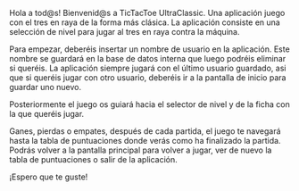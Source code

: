 Hola a tod@s!
Bienvenid@s a TicTacToe UltraClassic.
Una aplicación juego con el tres en raya de la forma más clásica.
La aplicación consiste en una selección de nivel para jugar al tres en raya contra la máquina.

Para empezar, deberéis insertar un nombre de usuario en la aplicación. Este nombre se guardará en la base de datos interna que luego podréis eliminar si queréis.
La aplicación siempre jugará con el último usuario guardado, asi que si queréis jugar con otro usuario, deberéis ir a la pantalla de inicio para guardar uno nuevo.

Posteriormente el juego os guiará hacia el selector de nivel y de la ficha con la que queréis jugar.

Ganes, pierdas o empates, después de cada partida, el juego te navegará hasta la tabla de puntuaciones donde verás como ha finalizado la partida.
Podrás volver a la pantalla principal para volver a jugar, ver de nuevo la tabla de puntuaciones o salir de la aplicación.

¡Espero que te guste!
